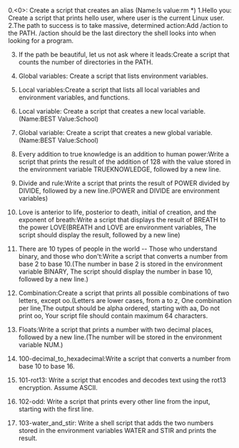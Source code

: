 0.<0>: Create a script that creates an alias (Name:ls value:rm *)
1.Hello you: Create a script that prints hello user, where user is the current Linux user.
2.The path to success is to take massive, determined action:Add /action to the PATH. /action should be the last directory the shell looks into when looking for a program.

3. If the path be beautiful, let us not ask where it leads:Create a script that counts the number of directories in the PATH.

4. Global variables: Create a script that lists environment variables.

5. Local variables:Create a script that lists all local variables and environment variables, and functions.

6.  Local variable: Create a script that creates a new local variable. (Name:BEST Value:School)

7. Global variable: Create a script that creates a new global variable. (Name:BEST Value:School)

8. Every addition to true knowledge is an addition to human power:Write a script that prints the result of the addition of 128 with the value stored in the environment variable TRUEKNOWLEDGE, followed by a new line.

9. Divide and rule:Write a script that prints the result of POWER divided by DIVIDE, followed by a new line.(POWER and DIVIDE are environment variables)

10. Love is anterior to life, posterior to death, initial of creation, and the exponent of breath:Write a script that displays the result of BREATH to the power LOVE(BREATH and LOVE are environment variables, The script should display the result, followed by a new line)

11. There are 10 types of people in the world -- Those who understand binary, and those who don't:Write a script that converts a number from base 2 to base 10.(The number in base 2 is stored in the environment variable BINARY, The script should display the number in base 10, followed by a new line.)

12.  Combination:Create a script that prints all possible combinations of two letters, except oo.(Letters are lower cases, from a to z, One combination per line,The output should be alpha ordered, starting with aa, Do not print oo, Your script file should contain maximum 64 characters.

13. Floats:Write a script that prints a number with two decimal places, followed by a new line.(The number will be stored in the environment variable NUM.)

14. 100-decimal_to_hexadecimal:Write a script that converts a number from base 10 to base 16.

15. 101-rot13: Write a script that encodes and decodes text using the rot13 encryption. Assume ASCII.

16. 102-odd: Write a script that prints every other line from the input, starting with the first line.

17. 103-water_and_stir: Write a shell script that adds the two numbers stored in the environment variables WATER and STIR and prints the result.
